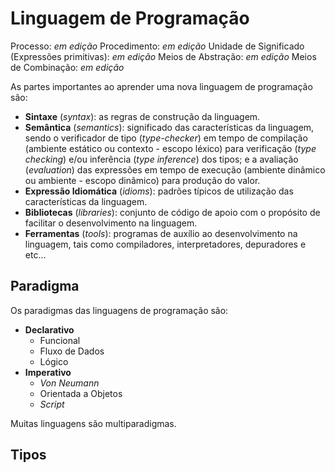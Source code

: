 # Linguagem de Programação

Processo: _em edição_
Procedimento: _em edição_
Unidade de Significado (Expressões primitivas): _em edição_
Meios de Abstração: _em edição_
Meios de Combinação: _em edição_

As partes importantes ao aprender uma nova linguagem de programação são:

* **Sintaxe** \(_syntax_\): as regras de construção da linguagem.
* **Semântica** \(_semantics_\): significado das características da linguagem, sendo o verificador de tipo \(_type-checker_\) em tempo de compilação \(ambiente estático ou contexto - escopo léxico\) para verificação \(_type checking_\) e/ou inferência \(_type inference_\) dos tipos; e a avaliação \(_evaluation_\) das expressões em tempo de execução \(ambiente dinâmico ou ambiente - escopo dinâmico\) para produção do valor.
* **Expressão Idiomática** \(_idioms_\): padrões típicos de utilização das características da linguagem.
* **Bibliotecas** \(_libraries_\): conjunto de código de apoio com o propósito de facilitar o desenvolvimento na linguagem.
* **Ferramentas** \(_tools_\): programas de auxílio ao desenvolvimento na linguagem, tais como compiladores, interpretadores, depuradores e etc...

## Paradigma

Os paradigmas das linguagens de programação são:

* **Declarativo**
    * Funcional
    * Fluxo de Dados
    * Lógico
* **Imperativo**
    * _Von Neumann_
    * Orientada a Objetos
    * _Script_

Muitas linguagens são multiparadigmas.

## Tipos
